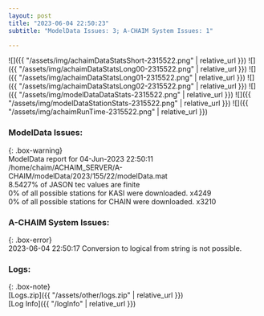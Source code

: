 ```yaml
---
layout: post
title: "2023-06-04 22:50:23"
subtitle: "ModelData Issues: 3; A-CHAIM System Issues: 1"

---
```


![]({{ "/assets/img/achaimDataStatsShort-2315522.png" | relative_url }})
![]({{ "/assets/img/achaimDataStatsLong00-2315522.png" | relative_url }})
![]({{ "/assets/img/achaimDataStatsLong01-2315522.png" | relative_url }})
![]({{ "/assets/img/achaimDataStatsLong02-2315522.png" | relative_url }})
![]({{ "/assets/img/modelDataDataStats-2315522.png" | relative_url }})
![]({{ "/assets/img/modelDataStationStats-2315522.png" | relative_url }})
![]({{ "/assets/img/achaimRunTime-2315522.png" | relative_url }})


### ModelData Issues:  
  
{: .box-warning}  
 ModelData report for 04-Jun-2023 22:50:11   
 /home/chaim/ACHAIM_SERVER/A-CHAIM/modelData/2023/155/22/modelData.mat   
 8.5427% of JASON tec values are finite   
 0% of all possible stations for KASI were downloaded. x4249   
 0% of all possible stations for CHAIN were downloaded. x3210   
  
### A-CHAIM System Issues:  
  
{: .box-error}  
2023-06-04 22:50:17 Conversion to logical from string is not possible.  

### Logs:  
  
{: .box-note}  
[Logs.zip]({{ "/assets/other/logs.zip" | relative_url }})  
[Log Info]({{ "/logInfo" | relative_url }})  
